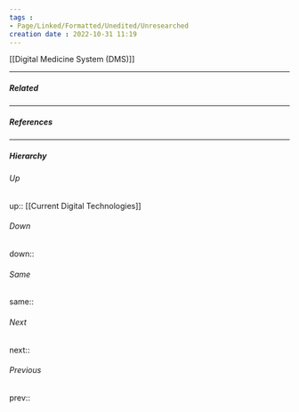 ```yaml
---
tags :
- Page/Linked/Formatted/Unedited/Unresearched
creation date : 2022-10-31 11:19 
---
```


[[Digital Medicine System (DMS)]]

---
##### Related


---
##### References


---
##### Hierarchy
###### Up
up:: [[Current Digital Technologies]]
###### Down
down:: 
###### Same
same:: 
###### Next
next:: 
###### Previous
prev:: 